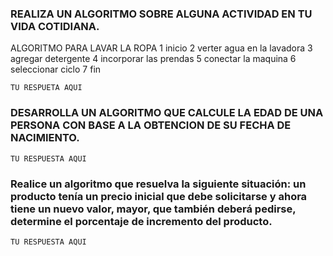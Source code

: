 ### REALIZA UN ALGORITMO SOBRE ALGUNA ACTIVIDAD EN TU VIDA COTIDIANA.

ALGORITMO PARA LAVAR LA ROPA
1 inicio
2 verter agua en la lavadora
3 agregar detergente
4 incorporar las prendas
5 conectar la maquina 
6 seleccionar ciclo 
7 fin

    TU RESPUETA AQUI



### DESARROLLA UN ALGORITMO QUE CALCULE LA EDAD DE UNA PERSONA CON BASE A LA OBTENCION DE SU FECHA DE NACIMIENTO.

    TU RESPUESTA AQUI




###  Realice un algoritmo que resuelva la siguiente situación: un producto tenía un precio inicial que debe solicitarse y ahora tiene un nuevo valor, mayor, que también deberá pedirse, determine el porcentaje de incremento del producto. 

    TU RESPUESTA AQUI

